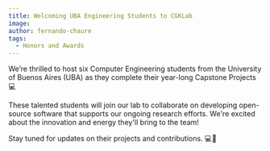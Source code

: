 ```yaml
---
title: Welcoming UBA Engineering Students to CGKLab 
image: 
author: fernando-chaure
tags:
  - Honors and Awards
---
```


We’re thrilled to host six Computer Engineering students from the University of Buenos Aires (UBA) as they complete their year-long Capstone Projects 💻

These talented students will join our lab to collaborate on developing open-source software that supports our ongoing research efforts. We're excited about the innovation and energy they'll bring to the team!

Stay tuned for updates on their projects and contributions. 💻🧠  